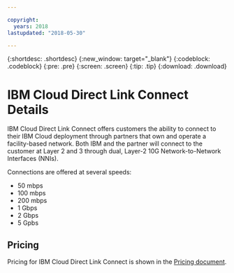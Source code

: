 ```yaml
---

copyright:
  years: 2018
lastupdated: "2018-05-30"

---
```


{:shortdesc: .shortdesc}
{:new_window: target="_blank"}
{:codeblock: .codeblock}
{:pre: .pre}
{:screen: .screen}
{:tip: .tip}
{:download: .download}

# IBM Cloud Direct Link Connect Details

IBM Cloud Direct Link Connect offers customers the ability to connect to their IBM Cloud deployment through partners that own and operate a facility-based network. Both IBM and the partner will connect to the customer at Layer 2 and 3 through dual, Layer-2 10G Network-to-Network Interfaces (NNIs).

Connections are offered at several speeds:

* 50 mbps
* 100 mbps
* 200 mbps
* 1 Gbps
* 2 Gbps
* 5 Gpbs

## Pricing

Pricing for IBM Cloud Direct Link Connect is shown in the [Pricing document](pricing.html).

